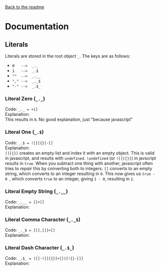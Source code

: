 [Back to the readme](README.md)

# Documentation

## Literals

Literals are stored in the root object `_`. The keys are as follows:

*   `0   -->  _._`
*   `1   -->  _.$`
*   `""  -->  _.__`
*   `"," -->  _._$`
*   `"-" -->  _.$_`


### Literal Zero (`_._`)

Code: `_._ = +[]`  
Explanation:  
This results in `0`. No good explanation, just "because javascript"


### Literal One (`_.$`)

Code: `_.$ = ![][{}]-[]`  
Explanation:  
`[][{}]` creates an empty list and index it with an empty object. This is valid in javascript, and results with
`undefined`. `!undefined` (or `![][{}]`) in javscript results in `true`. When you subtract one thing with
another, javascript often tries to *repair* this by converting both to integers. `[]` converts to an empty
string, which converts to an integer resulting in `0`. This now gives us `true - 0 `, which converts `true` to
an integer, giving `1 - 0`, resulting in `1`.


### Literal Empty String (`_.__`)

Code: `_.__ = []+[]`  
Explanation:


### Literal Comma Character (`_._$`)

Code: `_._$ = [[],[]]+[]`  
Explanation:


### Literal Dash Character (`_.$_`)

Code: `_.$_ = ([]-![][{}]+[])[!{}-[]]`  
Explanation:

